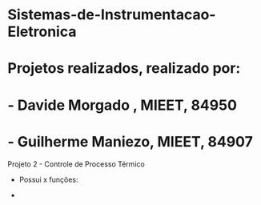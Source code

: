 # Sistemas-de-Instrumentacao-Eletronica
# Projetos realizados, realizado por:
#   - Davide Morgado   , MIEET,    84950
#   - Guilherme Maniezo, MIEET,    84907

Projeto 2 - Controle de Processo Térmico 

* Possui x funções:
 - 